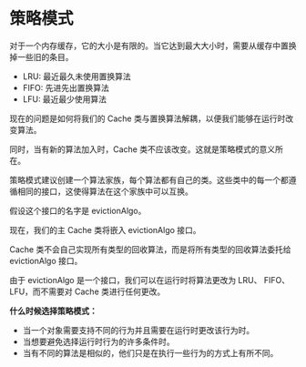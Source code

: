 # 策略模式

对于一个内存缓存，它的大小是有限的。当它达到最大大小时，需要从缓存中置换掉一些旧的条目。

- LRU: 最近最久未使用置换算法
- FIFO: 先进先出置换算法
- LFU: 最近最少使用算法

现在的问题是如何将我们的 Cache 类与置换算法解耦，以便我们能够在运行时改变算法。

同时，当有新的算法加入时，Cache 类不应该改变。这就是策略模式的意义所在。

策略模式建议创建一个算法家族，每个算法都有自己的类。这些类中的每一个都遵循相同的接口，这使得算法在这个家族中可以互换。

假设这个接口的名字是 evictionAlgo。

现在，我们的主 Cache 类将嵌入 evictionAlgo 接口。

Cache 类不会自己实现所有类型的回收算法，而是将所有类型的回收算法委托给 evictionAlgo 接口。

由于 evictionAlgo 是一个接口，我们可以在运行时将算法更改为 LRU、 FIFO、 LFU，而不需要对 Cache 类进行任何更改。


**什么时候选择策略模式：**

- 当一个对象需要支持不同的行为并且需要在运行时更改该行为时。
- 当想要避免选择运行时行为的许多条件时。
- 当有不同的算法是相似的，他们只是在执行一些行为的方式上有所不同。





